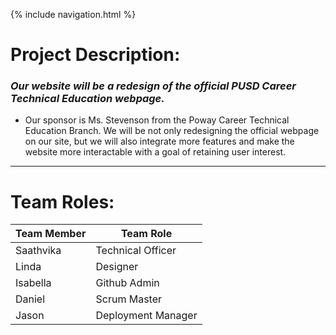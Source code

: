 {% include navigation.html %}

# Project Description:
### _Our website will be a redesign of the official PUSD Career Technical Education webpage._

- Our sponsor is Ms. Stevenson from the Poway Career Technical Education Branch. We will be not only redesigning the official webpage on our site, but we will also integrate more features and make the website more interactable with a goal of retaining user interest.
---
# Team Roles:
| Team Member | Team Role |
| ----------- | --------- |
| Saathvika   | Technical Officer|
| Linda       | Designer  |
| Isabella    | Github Admin|
| Daniel      | Scrum Master|
| Jason       | Deployment Manager|
